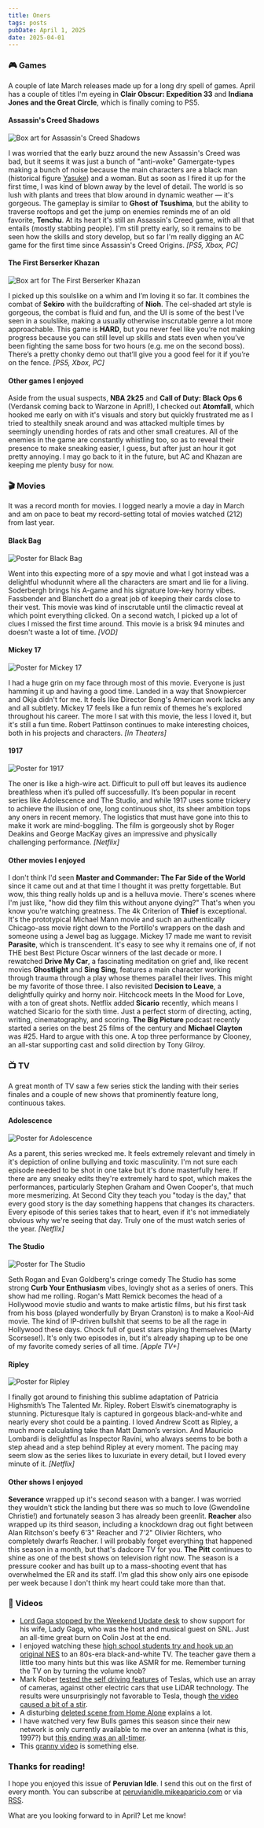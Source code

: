 ```yaml
---
title: Oners
tags: posts
pubDate: April 1, 2025
date: 2025-04-01
---
```


### 🎮 Games

A couple of late March releases made up for a long dry spell of games. April has a couple of titles I'm eyeing in **Clair Obscur: Expedition 33** and **Indiana Jones and the Great Circle**, which is finally coming to PS5.

#### Assassin's Creed Shadows

<img src="https://peruvianidle.mikeaparicio.com/assets/images/ac-shadows.jpg" alt="Box art for Assassin's Creed Shadows" class="boxart">

I was worried that the early buzz around the new Assassin's Creed was bad, but it seems it was just a bunch of "anti-woke" Gamergate-types making a bunch of noise because the main characters are a black man (historical figure [Yasuke](https://en.wikipedia.org/wiki/Yasuke)) and a woman. But as soon as I fired it up for the first time, I was kind of blown away by the level of detail. The world is so lush with plants and trees that blow around in dynamic weather &mdash; it's gorgeous. The gameplay is similar to **Ghost of Tsushima**, but the ability to traverse rooftops and get the jump on enemies reminds me of an old favorite, **Tenchu**. At its heart it's still an Assassin's Creed game, with all that entails (mostly stabbing people). I'm still pretty early, so it remains to be seen how the skills and story develop, but so far I'm really digging an AC game for the first time since Assassin's Creed Origins. _[PS5, Xbox, PC]_

#### The First Berserker Khazan

<img src="https://peruvianidle.mikeaparicio.com/assets/images/first-berserker-khazan.jpg" alt="Box art for The First Berserker Khazan" class="boxart">

I picked up this soulslike on a whim and I’m loving it so far. It combines the combat of **Sekiro** with the buildcrafting of **Nioh**. The cel-shaded art style is gorgeous, the combat is fluid and fun, and the UI is some of the best I’ve seen in a soulslike, making a usually otherwise inscrutable genre a lot more approachable. This game is **HARD**, but you never feel like you’re not making progress because you can still level up skills and stats even when you’ve been fighting the same boss for two hours (e.g. me on the second boss). There’s a pretty chonky demo out that’ll give you a good feel for it if you’re on the fence. _[PS5, Xbox, PC]_

#### Other games I enjoyed

Aside from the usual suspects, **NBA 2k25** and **Call of Duty: Black Ops 6** (Verdansk coming back to Warzone in April!), I checked out **Atomfall**, which hooked me early on with it's visuals and story but quickly frustrated me as I tried to stealthily sneak around and was attacked multiple times by seemingly unending hordes of rats and other small creatures. All of the enemies in the game are constantly whistling too, so as to reveal their presence to make sneaking easier, I guess, but after just an hour it got pretty annoying. I may go back to it in the future, but AC and Khazan are keeping me plenty busy for now.

### 🎬 Movies

It was a record month for movies. I logged nearly a movie a day in March and am on pace to beat my record-setting total of movies watched (212) from last year.

#### Black Bag

<img src="https://peruvianidle.mikeaparicio.com/assets/images/black-bag.jpg" alt="Poster for Black Bag" class="boxart">

Went into this expecting more of a spy movie and what I got instead was a delightful whodunnit where all the characters are smart and lie for a living. Soderbergh brings his A-game and his signature low-key horny vibes. Fassbender and Blanchett do a great job of keeping their cards close to their vest. This movie was kind of inscrutable until the climactic reveal at which point everything clicked. On a second watch, I picked up a lot of clues I missed the first time around. This movie is a brisk 94 minutes and doesn't waste a lot of time. _[VOD]_

#### Mickey 17

<img src="https://peruvianidle.mikeaparicio.com/assets/images/mickey-17.jpg" alt="Poster for Mickey 17" class="boxart">

I had a huge grin on my face through most of this movie. Everyone is just hamming it up and having a good time. Landed in a way that Snowpiercer and Okja didn't for me. It feels like Director Bong's American work lacks any and all subtlety. Mickey 17 feels like a fun remix of themes he's explored throughout his career. The more I sat with this movie, the less I loved it, but it's still a fun time. Robert Pattinson continues to make interesting choices, both in his projects and characters. _[In Theaters]_

#### 1917

<img src="https://peruvianidle.mikeaparicio.com/assets/images/1917.jpg" alt="Poster for 1917" class="boxart">

The oner is like a high-wire act. Difficult to pull off but leaves its audience breathless when it’s pulled off successfully. It’s been popular in recent series like Adolescence and The Studio, and while 1917 uses some trickery to achieve the illusion of one, long continuous shot, its sheer ambition tops any oners in recent memory. The logistics that must have gone into this to make it work are mind-boggling. The film is gorgeously shot by Roger Deakins and George MacKay gives an impressive and physically challenging performance. _[Netflix]_


#### Other movies I enjoyed

I don't think I'd seen **Master and Commander: The Far Side of the World** since it came out and at that time I thought it was pretty forgettable. But wow, this thing really holds up and is a helluva movie. There's scenes where I'm just like, "how did they film this without anyone dying?" That's when you know you're watching greatness. The 4k Criterion of **Thief** is exceptional. It's the prototypical Michael Mann movie and such an authentically Chicago-ass movie right down to the Portillo's wrappers on the dash and someone using a Jewel bag as luggage. Mickey 17 made me want to revisit **Parasite**, which is transcendent. It's easy to see why it remains one of, if not THE best Best Picture Oscar winners of the last decade or more. I rewatched **Drive My Car**, a fascinating meditation on grief and, like recent movies **Ghostlight** and **Sing Sing**, features a main character working through trauma through a play whose themes parallel their lives. This might be my favorite of those three. I also revisited **Decision to Leave**, a delightfully quirky and horny noir. Hitchcock meets In the Mood for Love, with a ton of great shots. Netflix added **Sicario** recently, which means I watched Sicario for the sixth time. Just a perfect storm of directing, acting, writing, cinematography, and scoring. **The Big Picture** podcast recently started a series on the best 25 films of the century and **Michael Clayton** was #25. Hard to argue with this one. A top three performance by Clooney, an all-star supporting cast and solid direction by Tony Gilroy.

### 📺 TV

A great month of TV saw a few series stick the landing with their series finales and a couple of new shows that prominently feature long, continuous takes.

#### Adolescence  

<img src="https://peruvianidle.mikeaparicio.com/assets/images/adolescence.jpg" alt="Poster for Adolescence" class="boxart">

As a parent, this series wrecked me. It feels extremely relevant and timely in it's depiction of online bullying and toxic masculinity. I'm not sure each episode needed to be shot in one take but it's done masterfully here. If there are any sneaky edits they're extremely hard to spot, which makes the performances, particularly Stephen Graham and Owen Cooper's, that much more mesmerizing. At Second City they teach you "today is the day," that every good story is the day something happens that changes its characters. Every episode of this series takes that to heart, even if it's not immediately obvious why we're seeing that day. Truly one of the must watch series of the year. _[Netflix]_

#### The Studio

<img src="https://peruvianidle.mikeaparicio.com/assets/images/the-studio.jpg" alt="Poster for The Studio" class="boxart">

Seth Rogan and Evan Goldberg's cringe comedy The Studio has some strong **Curb Your Enthusiasm** vibes, lovingly shot as a series of oners. This show had me rolling. Rogan's Matt Remick becomes the head of a Hollywood movie studio and wants to make artistic films, but his first task from his boss (played wonderfully by Bryan Cranston) is to make a Kool-Aid movie. The kind of IP-driven bullshit that seems to be all the rage in Hollywood these days. Chock full of guest stars playing themselves (Marty Scorsese!). It's only two episodes in, but it's already shaping up to be one of my favorite comedy series of all time. _[Apple TV+]_

#### Ripley

<img src="https://peruvianidle.mikeaparicio.com/assets/images/ripley.jpg" alt="Poster for Ripley" class="boxart">

I finally got around to finishing this sublime adaptation of Patricia Highsmith’s The Talented Mr. Ripley. Robert Elswit’s cinematography is stunning. Picturesque Italy is captured in gorgeous black-and-white and nearly every shot could be a painting. I loved Andrew Scott as Ripley, a much more calculating take than Matt Damon’s version. And Mauricio Lombardi is delightful as Inspector Ravini, who always seems to be both a step ahead and a step behind Ripley at every moment. The pacing may seem slow as the series likes to luxuriate in every detail, but I loved every minute of it. _[Netflix]_

#### Other shows I enjoyed

**Severance** wrapped up it's second season with a banger. I was worried they wouldn't stick the landing but there was so much to love (Gwendoline Christie!) and fortunately season 3 has already been greenlit. **Reacher** also wrapped up its third season, including a knockdown drag out fight between Alan Ritchson's beefy 6'3" Reacher and 7'2" Olivier Richters, who completely dwarfs Reacher. I will probably forget everything that happened this season in a month, but that's dadcore TV for you. **The Pitt** continues to shine as one of the best shows on television right now. The season is a pressure cooker and has built up to a mass-shooting event that has overwhelmed the ER and its staff. I'm glad this show only airs one episode per week because I don't think my heart could take more than that.

### 📱 Videos

* [Lord Gaga stopped by the Weekend Update desk](https://youtu.be/DkJ221t0h5Y?si=PulYuyR5DJmoE_VV) to show support for his wife, Lady Gaga, who was the host and musical guest on SNL. Just an all-time great burn on Colin Jost at the end.
* I enjoyed watching these [high school students try and hook up an original NES](https://youtu.be/roB1f-BVcq8?si=qTOhwGfdSLd-bUOE) to an 80s-era black-and-white TV. The teacher gave them a little too many hints but this was like ASMR for me. Remember turning the TV on by turning the volume knob?
* Mark Rober [tested the self driving features](https://youtu.be/IQJL3htsDyQ?si=MH4-4dKzy2k6kjkj) of Teslas, which use an array of cameras, against other electric cars that use LiDAR technology. The results were unsurprisingly not favorable to Tesla, though [the video caused a bit of a stir](https://www.theverge.com/tesla/631308/mark-rober-tesla-youtube-autopilot-lidar-fake-claims).
* A disturbing [deleted scene from Home Alone](https://youtu.be/eI_H3HqaQLs?si=LQbXfv1TVBQpfDPM) explains a lot.
* I have watched very few Bulls games this season since their new network is only currently available to me over an antenna (what is this, 1997?) but [this ending was an all-timer](https://youtu.be/5bwLIRasSew?si=6kZAcwihIiM8Nm2v).
* This [granny video](https://www.tiktok.com/@rosssmith/video/7485884703929666859?is_from_webapp=1&sender_device=pc&web_id=7433913158727763487) is something else.

### Thanks for reading!

I hope you enjoyed this issue of **Peruvian Idle**. I send this out on the first of every month. You can subscribe at [peruvianidle.mikeaparicio.com](https://peruvianidle.mikeaparicio.com) or via [RSS](https://peruvianidle.mikeaparicio.com/feed.xml).

What are you looking forward to in April? Let me know!